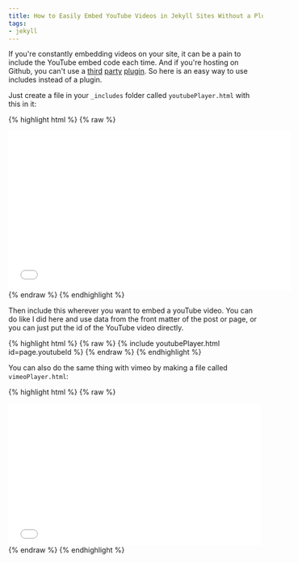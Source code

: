 ```yaml
---
title: How to Easily Embed YouTube Videos in Jekyll Sites Without a Plugin
tags:
- jekyll
---
```


If you're constantly embedding videos on your site, it can be a pain to include the YouTube embed code each time. And if you're hosting on Github, you can't use a [third](https://github.com/tuananh/BetterTube) [party](https://github.com/pibby/jekyll-youtube) [plugin](https://gist.github.com/joelverhagen/1805814). So here is an easy way to use includes instead of a plugin.

Just create a file in your `_includes` folder called `youtubePlayer.html` with this in it:

{% highlight html %}
{% raw %}
<iframe width="560" height="315" src="//www.youtube.com/embed/{{ include.id }}" frameborder="0" allowfullscreen></iframe>
{% endraw %}
{% endhighlight %}

Then include this wherever you want to embed a youTube video. You can do like I did here and use data from the front matter of the post or page, or you can just put the id of the YouTube video directly.

{% highlight html %}
{% raw %}
{% include youtubePlayer.html id=page.youtubeId %}
{% endraw %}
{% endhighlight %}

You can also do the same thing with vimeo by making a file called `vimeoPlayer.html`:

{% highlight html %}
{% raw %}
<iframe src="//player.vimeo.com/video/{{ include.id }}" width="500" height="281" frameborder="0" webkitallowfullscreen mozallowfullscreen allowfullscreen></iframe>
{% endraw %}
{% endhighlight %}
